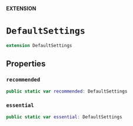 **EXTENSION**

# `DefaultSettings`
```swift
extension DefaultSettings
```

## Properties
### `recommended`

```swift
public static var recommended: DefaultSettings
```

### `essential`

```swift
public static var essential: DefaultSettings
```
